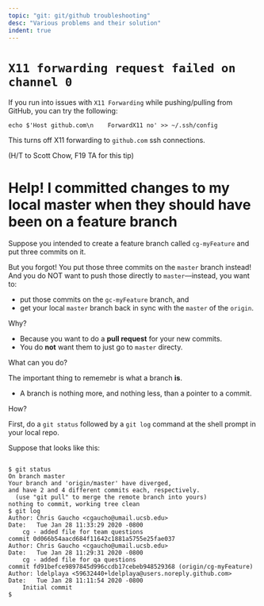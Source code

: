 ```yaml
---
topic: "git: git/github troubleshooting"
desc: "Various problems and their solution"
indent: true
---
```


# `X11 forwarding request failed on channel 0`

If you run into issues with `X11 Forwarding` while pushing/pulling from GitHub, you can try the following:

```
echo $'Host github.com\n    ForwardX11 no' >> ~/.ssh/config
```

This turns off X11 forwarding to `github.com` ssh connections.

(H/T to Scott Chow, F19 TA for this tip)


# Help! I committed changes to my local master when they should have been on a feature branch

Suppose you intended to create a feature branch called `cg-myFeature` and put three commits on it.

But you forgot!  You put those three commits on the `master` branch instead!  And you do NOT want to push those
directly to `master`&mdash;instead, you want to:

* put those commits on the `gc-myFeature` branch, and 
* get your local `master` branch back in sync with the `master` of the `origin`.  

Why? 

* Because you want to do a **pull request** for your new commits.  
* You do **not** want them to just go to `master` directy.

What can you do?

The important thing to rememebr is what a branch **is**.  

* A branch is nothing more, and nothing less, than a pointer to a commit.

How? 

First, do a  `git status` followed by a `git log` command at the shell prompt in your local repo.   


Suppose that looks like this:

```

$ git status
On branch master
Your branch and 'origin/master' have diverged,
and have 2 and 4 different commits each, respectively.
  (use "git pull" to merge the remote branch into yours)
nothing to commit, working tree clean
$ git log
Author: Chris Gaucho <cgaucho@umail.ucsb.edu>
Date:   Tue Jan 28 11:33:29 2020 -0800
    cg - added file for team questions
commit 0d066b54aacd684f11642c1881a5755e25fae037
Author: Chris Gaucho <cgaucho@umail.ucsb.edu>
Date:   Tue Jan 28 11:29:31 2020 -0800
    cg - added file for qa questions
commit fd91befce9897845d996ccdb17cebeb948529368 (origin/cg-myFeature)
Author: ldelplaya <59632440+ldelplaya@users.noreply.github.com>
Date:   Tue Jan 28 11:11:54 2020 -0800
    Initial commit
$
```

